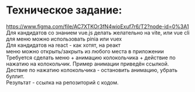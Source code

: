 # Техническое задание: 
https://www.figma.com/file/AC7XTKOr3fN4wioExuf7r6/T2?node-id=0%3A1  
Для кандидатов со знанием vue.js делать желательно на vite, или vue cli  
для меню можно использовать pinia или vuex  
Для кандидатов на react - как хотят, на реакт  
меню можно открыть/закрыть из любого места в приложении  
Требуется сделать меню + анимацию колокольчика + действие по нажатию на колокольчик. Пример анимации приведён ссылкой.  
Дествие по нажатию колокольчика - остановить анимацию, убрать буллит.  
Результат - ссылка на репозиторий с кодом.  
